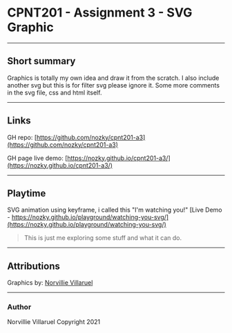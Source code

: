 # CPNT201 - Assignment 3 - SVG Graphic

---
## Short summary
Graphics is totally my own idea and draw it from the scratch.
I also include another svg but this is for filter svg please ignore it.
Some more comments in the svg file, css and html itself.

---
## Links
GH repo: [https://github.com/nozky/cpnt201-a3](https://github.com/nozky/cpnt201-a3)

GH page live demo: [https://nozky.github.io/cpnt201-a3/](https://nozky.github.io/cpnt201-a3/)

---
## Playtime 
SVG animation using keyframe, i called this "I'm watching you!"
[Live Demo - https://nozky.github.io/playground/watching-you-svg/](https://nozky.github.io/playground/watching-you-svg/)

>This is just me exploring some stuff and what it can do.


---
## Attributions
Graphics by: [Norvillie Villaruel](https://github.com/nozky)


---
### Author
Norvillie Villaruel 
Copyright 2021

